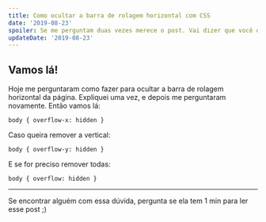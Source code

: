 ```yaml
---
title: Como ocultar a barra de rolagem horizontal com CSS
date: '2019-08-23'
spoiler: Se me perguntam duas vezes merece o post. Vai dizer que você quando estava começando sabia dessa?
updateDate: '2019-08-23'
---
```


## Vamos lá!

Hoje me perguntaram como fazer para ocultar a barra de rolagem horizontal da página. Expliquei uma vez, e depois me perguntaram novamente.
Então vamos lá:

```jsx{}
body { overflow-x: hidden }
```

Caso queira remover a vertical:

```jsx{}
body { overflow-y: hidden }
```

E se for preciso remover todas:

```jsx{}
body { overflow: hidden }
```
---

Se encontrar alguém com essa dúvida, pergunta se ela tem 1 min para ler esse post ;)